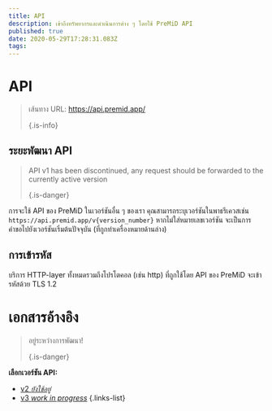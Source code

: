 ```yaml
---
title: API
description: เข้าถึงทรัพยากรและดำเนินการต่าง ๆ โดยใช้ PreMiD API
published: true
date: 2020-05-29T17:28:31.083Z
tags:
---
```


# API

> เส้นทาง URL: https://api.premid.app/ 
> 
> {.is-info}

## ระยะพัฒนา API
> API v1 has been discontinued, any request should be forwarded to the currently active version 
> 
> {.is-danger}

การจะใช้ API ของ PreMiD ในเวอร์ชันอื่น ๆ ของเรา คุณสามารถระบุเวอร์ชันในพาธรีเควสเช่น `https://api.premid.app/v{version_number}` หากไม่ใส่หมายเลขเวอร์ชัน จะเป็นการคำขอไปยังเวอร์ชันเริ่มต้นปัจจุบัน (ที่กูกทำเครื่องหมายด้านล่าง)

## การเข้ารหัส

บริการ HTTP-layer ทั้งหมดรวมถึงโปรโตคอล (เช่น http) ที่ถูกใช้โดย API ของ PreMiD จะเข้ารหัสด้วย TLS 1.2

# เอกสารอ้างอิง
> อยู่ระหว่างการพัฒนา! 
> 
> {.is-danger}

**เลือกเวอร์ชัน API:**
- [v2 *ยังใช้อยู่*](/dev/api/v2)
- [v3 *work in progress*](/dev/api/v3)
{.links-list}